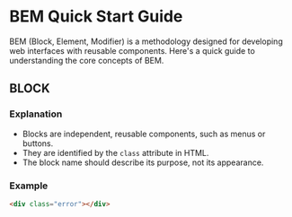 # BEM Quick Start Guide

BEM (Block, Element, Modifier) is a methodology designed for developing web interfaces with reusable components. Here's a quick guide to understanding the core concepts of BEM.

## BLOCK

### Explanation

- Blocks are independent, reusable components, such as menus or buttons.
- They are identified by the `class` attribute in HTML.
- The block name should describe its purpose, not its appearance.

### Example

```html
<div class="error"></div>
